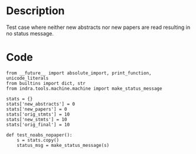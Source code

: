 # Description
Test case where neither new abstracts nor new papers are read resulting in no status message.

# Code
```
from __future__ import absolute_import, print_function, unicode_literals
from builtins import dict, str
from indra.tools.machine.machine import make_status_message

stats = {}
stats['new_abstracts'] = 0
stats['new_papers'] = 0
stats['orig_stmts'] = 10
stats['new_stmts'] = 10
stats['orig_final'] = 10

def test_noabs_nopaper():
    s = stats.copy()
    status_msg = make_status_message(s)

```
